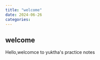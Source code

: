 ```yaml
---
title: "welcome"
date: 2024-06-26
categories:
---
```

## welcome
Hello,welcomce to yuktha's practice notes